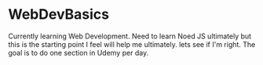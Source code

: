 # WebDevBasics
Currently learning Web Development. Need to learn Noed JS ultimately but this is the starting point I feel will help me ultimately. lets see if I'm right. 
The goal is to do one section in Udemy per day. 
